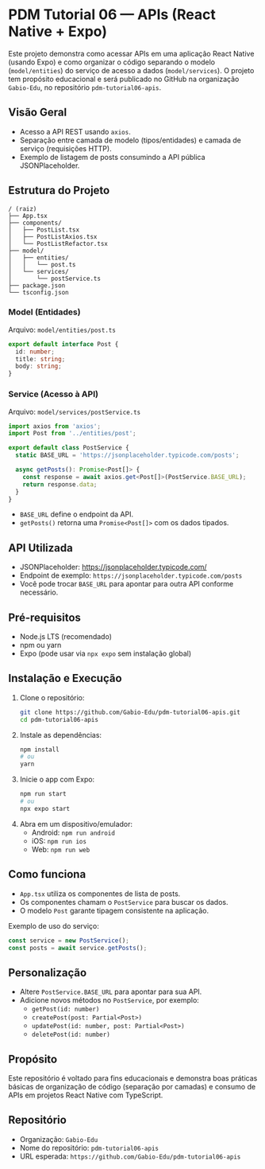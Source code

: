 # PDM Tutorial 06 — APIs (React Native + Expo)

Este projeto demonstra como acessar APIs em uma aplicação React Native (usando Expo) e como organizar o código separando o modelo (`model/entities`) do serviço de acesso a dados (`model/services`). O projeto tem propósito educacional e será publicado no GitHub na organização `Gabio-Edu`, no repositório `pdm-tutorial06-apis`.

## Visão Geral
- Acesso a API REST usando `axios`.
- Separação entre camada de modelo (tipos/entidades) e camada de serviço (requisições HTTP).
- Exemplo de listagem de posts consumindo a API pública JSONPlaceholder.

## Estrutura do Projeto
```
/ (raiz)
├── App.tsx
├── components/
│   ├── PostList.tsx
│   ├── PostListAxios.tsx
│   └── PostListRefactor.tsx
├── model/
│   ├── entities/
│   │   └── post.ts
│   └── services/
│       └── postService.ts
├── package.json
└── tsconfig.json
```

### Model (Entidades)
Arquivo: `model/entities/post.ts`
```ts
export default interface Post {
  id: number;
  title: string;
  body: string;
}
```

### Service (Acesso à API)
Arquivo: `model/services/postService.ts`
```ts
import axios from 'axios';
import Post from '../entities/post';

export default class PostService {
  static BASE_URL = 'https://jsonplaceholder.typicode.com/posts';

  async getPosts(): Promise<Post[]> {
    const response = await axios.get<Post[]>(PostService.BASE_URL);
    return response.data;
  }
}
```
- `BASE_URL` define o endpoint da API.
- `getPosts()` retorna uma `Promise<Post[]>` com os dados tipados.

## API Utilizada
- JSONPlaceholder: https://jsonplaceholder.typicode.com/
- Endpoint de exemplo: `https://jsonplaceholder.typicode.com/posts`
- Você pode trocar `BASE_URL` para apontar para outra API conforme necessário.

## Pré-requisitos
- Node.js LTS (recomendado)
- npm ou yarn
- Expo (pode usar via `npx expo` sem instalação global)

## Instalação e Execução
1. Clone o repositório:
   ```bash
   git clone https://github.com/Gabio-Edu/pdm-tutorial06-apis.git
   cd pdm-tutorial06-apis
   ```
2. Instale as dependências:
   ```bash
   npm install
   # ou
   yarn
   ```
3. Inicie o app com Expo:
   ```bash
   npm run start
   # ou
   npx expo start
   ```
4. Abra em um dispositivo/emulador:
   - Android: `npm run android`
   - iOS: `npm run ios`
   - Web: `npm run web`

## Como funciona
- `App.tsx` utiliza os componentes de lista de posts.
- Os componentes chamam o `PostService` para buscar os dados.
- O modelo `Post` garante tipagem consistente na aplicação.

Exemplo de uso do serviço:
```ts
const service = new PostService();
const posts = await service.getPosts();
```

## Personalização
- Altere `PostService.BASE_URL` para apontar para sua API.
- Adicione novos métodos no `PostService`, por exemplo:
  - `getPost(id: number)`
  - `createPost(post: Partial<Post>)`
  - `updatePost(id: number, post: Partial<Post>)`
  - `deletePost(id: number)`

## Propósito
Este repositório é voltado para fins educacionais e demonstra boas práticas básicas de organização de código (separação por camadas) e consumo de APIs em projetos React Native com TypeScript.

## Repositório
- Organização: `Gabio-Edu`
- Nome do repositório: `pdm-tutorial06-apis`
- URL esperada: `https://github.com/Gabio-Edu/pdm-tutorial06-apis`